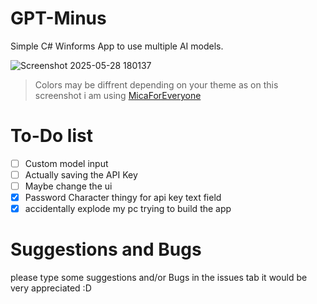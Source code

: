 # GPT-Minus
Simple C# Winforms App to use multiple AI models.

![Screenshot 2025-05-28 180137](https://github.com/user-attachments/assets/2a5d13d6-499c-4ba1-b552-6deff3ba061a)
> Colors may be diffrent depending on your theme as on this screenshot i am using [MicaForEveryone](https://github.com/MicaForEveryone/MicaForEveryone)

# To-Do list
- [ ] Custom model input
- [ ] Actually saving the API Key
- [ ] Maybe change the ui
- [X] Password Character thingy for api key text field
- [X] accidentally explode my pc trying to build the app

# Suggestions and Bugs
please type some suggestions and/or Bugs in the issues tab it would be very appreciated :D
